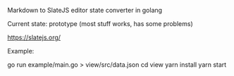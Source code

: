 Markdown to SlateJS editor state converter in golang

Current state: prototype (most stuff works, has some problems)

https://slatejs.org/

Example:

go run example/main.go > view/src/data.json
cd view
yarn install
yarn start
